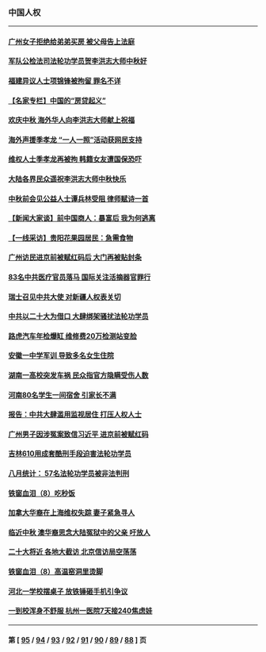 ### 中国人权
---
#### [广州女子拒绝给弟弟买房 被父母告上法庭](../../pages/ncid278/n13823195.md) 
#### [军队公检法司法轮功学员贺李洪志大师中秋好](../../pages/ncid278/n13822021.md) 
#### [福建异议人士项锦锋被拘留 罪名不详](../../pages/ncid278/n13822521.md) 
#### [【名家专栏】中国的“房贷起义”](../../pages/ncid278/n13821748.md) 
#### [欢庆中秋 海外华人向李洪志大师献上祝福](../../pages/ncid278/n13821687.md) 
#### [海外声援季孝龙 “一人一照”活动获网民支持](../../pages/ncid278/n13821379.md) 
#### [维权人士季孝龙再被拘 韩籍女友遭国保恐吓](../../pages/ncid278/n13821276.md) 
#### [大陆各界民众遥祝李洪志大师中秋快乐](../../pages/ncid278/n13821222.md) 
#### [中秋前会见公益人士谭兵林受阻 律师赋诗一首](../../pages/ncid278/n13821028.md) 
#### [【新闻大家谈】前中国商人：暴富后 我为何逃离](../../pages/ncid278/n13820946.md) 
#### [【一线采访】贵阳花果园居民：急需食物](../../pages/ncid278/n13820652.md) 
#### [广州访民进京前被赋红码后 大门再被贴封条](../../pages/ncid278/n13820786.md) 
#### [83名中共医疗官员落马 国际关注活摘器官罪行](../../pages/ncid278/n13820716.md) 
#### [瑞士召见中共大使 对新疆人权表关切](../../pages/ncid278/n13820200.md) 
#### [中共以二十大为借口 大肆绑架骚扰法轮功学员](../../pages/ncid278/n13819570.md) 
#### [路虎汽车年检爆缸 维修费20万检测站变脸](../../pages/ncid278/n13819981.md) 
#### [安徽一中学军训 导致多名女生住院](../../pages/ncid278/n13819752.md) 
#### [湖南一高校突发车祸 民众指官方隐瞒受伤人数](../../pages/ncid278/n13819708.md) 
#### [河南80名学生一间宿舍 引家长不满](../../pages/ncid278/n13819206.md) 
#### [报告：中共大肆滥用监视居住 打压人权人士](../../pages/ncid278/n13818714.md) 
#### [广州男子因涉冤案致信习近平 进京前被赋红码](../../pages/ncid278/n13818724.md) 
#### [吉林610用成套酷刑手段迫害法轮功学员](../../pages/ncid278/n13814775.md) 
#### [八月统计： 57名法轮功学员被非法判刑](../../pages/ncid278/n13817356.md) 
#### [铁窗血泪（8）吃秒饭](../../pages/ncid278/n13813761.md) 
#### [加拿大华裔在上海维权失踪 妻子紧急寻人](../../pages/ncid278/n13817708.md) 
#### [临近中秋 澳华裔思念大陆冤狱中的父亲 吁放人](../../pages/ncid278/n13816551.md) 
#### [二十大将近 各地大截访 北京信访局空荡荡](../../pages/ncid278/n13816761.md) 
#### [铁窗血泪（8）高温窑洞里烫脚](../../pages/ncid278/n13816073.md) 
#### [河北一学校摆桌子 放铁锤砸手机引争议](../../pages/ncid278/n13816760.md) 
#### [一到校浑身不舒服 杭州一医院7天接240焦虑娃](../../pages/ncid278/n13816743.md) 

---
#### 第 [ [95](./95.md) / [94](./94.md) / [93](./93.md) / [92](./92.md) / [91](./91.md) / [90](./90.md) / [89](./89.md) / [88](./88.md) ] 页
